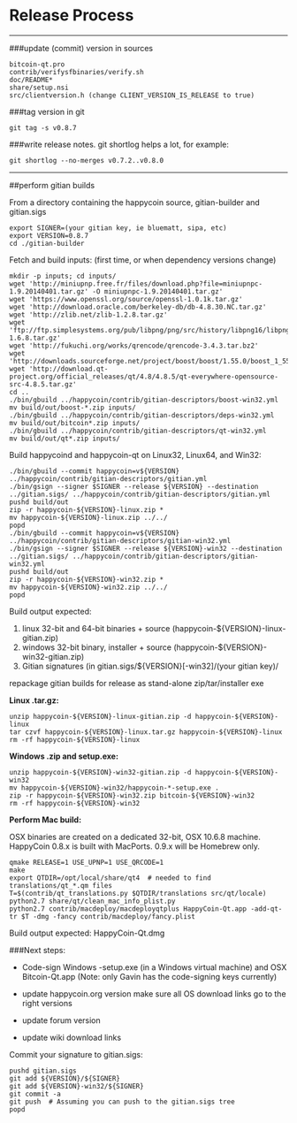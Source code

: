 Release Process
====================

* * *

###update (commit) version in sources


	bitcoin-qt.pro
	contrib/verifysfbinaries/verify.sh
	doc/README*
	share/setup.nsi
	src/clientversion.h (change CLIENT_VERSION_IS_RELEASE to true)

###tag version in git

	git tag -s v0.8.7

###write release notes. git shortlog helps a lot, for example:

	git shortlog --no-merges v0.7.2..v0.8.0

* * *

##perform gitian builds

 From a directory containing the happycoin source, gitian-builder and gitian.sigs
  
	export SIGNER=(your gitian key, ie bluematt, sipa, etc)
	export VERSION=0.8.7
	cd ./gitian-builder

 Fetch and build inputs: (first time, or when dependency versions change)

	mkdir -p inputs; cd inputs/
	wget 'http://miniupnp.free.fr/files/download.php?file=miniupnpc-1.9.20140401.tar.gz' -O miniupnpc-1.9.20140401.tar.gz'
	wget 'https://www.openssl.org/source/openssl-1.0.1k.tar.gz'
	wget 'http://download.oracle.com/berkeley-db/db-4.8.30.NC.tar.gz'
	wget 'http://zlib.net/zlib-1.2.8.tar.gz'
	wget 'ftp://ftp.simplesystems.org/pub/libpng/png/src/history/libpng16/libpng-1.6.8.tar.gz'
	wget 'http://fukuchi.org/works/qrencode/qrencode-3.4.3.tar.bz2'
	wget 'http://downloads.sourceforge.net/project/boost/boost/1.55.0/boost_1_55_0.tar.bz2'
	wget 'http://download.qt-project.org/official_releases/qt/4.8/4.8.5/qt-everywhere-opensource-src-4.8.5.tar.gz'
	cd ..
	./bin/gbuild ../happycoin/contrib/gitian-descriptors/boost-win32.yml
	mv build/out/boost-*.zip inputs/
	./bin/gbuild ../happycoin/contrib/gitian-descriptors/deps-win32.yml
	mv build/out/bitcoin*.zip inputs/
	./bin/gbuild ../happycoin/contrib/gitian-descriptors/qt-win32.yml
	mv build/out/qt*.zip inputs/

 Build happycoind and happycoin-qt on Linux32, Linux64, and Win32:
  
	./bin/gbuild --commit happycoin=v${VERSION} ../happycoin/contrib/gitian-descriptors/gitian.yml
	./bin/gsign --signer $SIGNER --release ${VERSION} --destination ../gitian.sigs/ ../happycoin/contrib/gitian-descriptors/gitian.yml
	pushd build/out
	zip -r happycoin-${VERSION}-linux.zip *
	mv happycoin-${VERSION}-linux.zip ../../
	popd
	./bin/gbuild --commit happycoin=v${VERSION} ../happycoin/contrib/gitian-descriptors/gitian-win32.yml
	./bin/gsign --signer $SIGNER --release ${VERSION}-win32 --destination ../gitian.sigs/ ../happycoin/contrib/gitian-descriptors/gitian-win32.yml
	pushd build/out
	zip -r happycoin-${VERSION}-win32.zip *
	mv happycoin-${VERSION}-win32.zip ../../
	popd

  Build output expected:

  1. linux 32-bit and 64-bit binaries + source (happycoin-${VERSION}-linux-gitian.zip)
  2. windows 32-bit binary, installer + source (happycoin-${VERSION}-win32-gitian.zip)
  3. Gitian signatures (in gitian.sigs/${VERSION}[-win32]/(your gitian key)/

repackage gitian builds for release as stand-alone zip/tar/installer exe

**Linux .tar.gz:**

	unzip happycoin-${VERSION}-linux-gitian.zip -d happycoin-${VERSION}-linux
	tar czvf happycoin-${VERSION}-linux.tar.gz happycoin-${VERSION}-linux
	rm -rf happycoin-${VERSION}-linux

**Windows .zip and setup.exe:**

	unzip happycoin-${VERSION}-win32-gitian.zip -d happycoin-${VERSION}-win32
	mv happycoin-${VERSION}-win32/happycoin-*-setup.exe .
	zip -r happycoin-${VERSION}-win32.zip bitcoin-${VERSION}-win32
	rm -rf happycoin-${VERSION}-win32

**Perform Mac build:**

  OSX binaries are created on a dedicated 32-bit, OSX 10.6.8 machine.
  HappyCoin 0.8.x is built with MacPorts.  0.9.x will be Homebrew only.

	qmake RELEASE=1 USE_UPNP=1 USE_QRCODE=1
	make
	export QTDIR=/opt/local/share/qt4  # needed to find translations/qt_*.qm files
	T=$(contrib/qt_translations.py $QTDIR/translations src/qt/locale)
	python2.7 share/qt/clean_mac_info_plist.py
	python2.7 contrib/macdeploy/macdeployqtplus HappyCoin-Qt.app -add-qt-tr $T -dmg -fancy contrib/macdeploy/fancy.plist

 Build output expected: HappyCoin-Qt.dmg

###Next steps:

* Code-sign Windows -setup.exe (in a Windows virtual machine) and
  OSX Bitcoin-Qt.app (Note: only Gavin has the code-signing keys currently)

* update happycoin.org version
  make sure all OS download links go to the right versions

* update forum version

* update wiki download links

Commit your signature to gitian.sigs:

	pushd gitian.sigs
	git add ${VERSION}/${SIGNER}
	git add ${VERSION}-win32/${SIGNER}
	git commit -a
	git push  # Assuming you can push to the gitian.sigs tree
	popd

